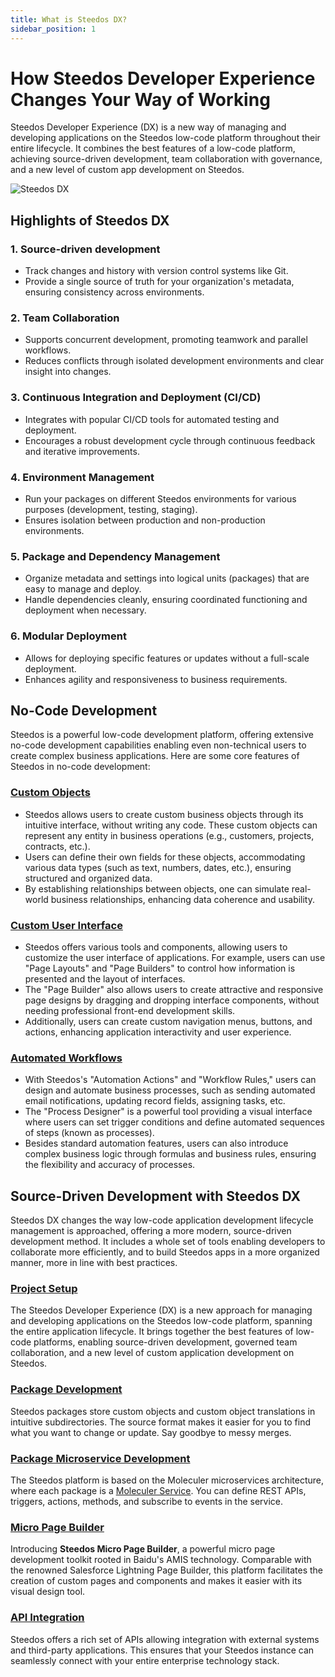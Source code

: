 ```yaml
---
title: What is Steedos DX?
sidebar_position: 1
---
```


# How Steedos Developer Experience Changes Your Way of Working

Steedos Developer Experience (DX) is a new way of managing and developing applications on the Steedos low-code platform throughout their entire lifecycle. It combines the best features of a low-code platform, achieving source-driven development, team collaboration with governance, and a new level of custom app development on Steedos.

![Steedos DX](/img/platform/steedos-dx.png)

## Highlights of Steedos DX

### 1. Source-driven development
- Track changes and history with version control systems like Git.
- Provide a single source of truth for your organization's metadata, ensuring consistency across environments.

### 2. Team Collaboration
- Supports concurrent development, promoting teamwork and parallel workflows.
- Reduces conflicts through isolated development environments and clear insight into changes.

### 3. Continuous Integration and Deployment (CI/CD)
- Integrates with popular CI/CD tools for automated testing and deployment.
- Encourages a robust development cycle through continuous feedback and iterative improvements.

### 4. Environment Management
- Run your packages on different Steedos environments for various purposes (development, testing, staging).
- Ensures isolation between production and non-production environments.

### 5. Package and Dependency Management
- Organize metadata and settings into logical units (packages) that are easy to manage and deploy.
- Handle dependencies cleanly, ensuring coordinated functioning and deployment when necessary.

### 6. Modular Deployment
- Allows for deploying specific features or updates without a full-scale deployment.
- Enhances agility and responsiveness to business requirements.

## No-Code Development

Steedos is a powerful low-code development platform, offering extensive no-code development capabilities enabling even non-technical users to create complex business applications. Here are some core features of Steedos in no-code development:

### [Custom Objects](/no-code/customize/)

- Steedos allows users to create custom business objects through its intuitive interface, without writing any code. These custom objects can represent any entity in business operations (e.g., customers, projects, contracts, etc.).
- Users can define their own fields for these objects, accommodating various data types (such as text, numbers, dates, etc.), ensuring structured and organized data.
- By establishing relationships between objects, one can simulate real-world business relationships, enhancing data coherence and usability.

### [Custom User Interface](/no-code/application/app)

- Steedos offers various tools and components, allowing users to customize the user interface of applications. For example, users can use "Page Layouts" and "Page Builders" to control how information is presented and the layout of interfaces.
- The "Page Builder" also allows users to create attractive and responsive page designs by dragging and dropping interface components, without needing professional front-end development skills.
- Additionally, users can create custom navigation menus, buttons, and actions, enhancing application interactivity and user experience.

### [Automated Workflows](/automation/)

- With Steedos's "Automation Actions" and "Workflow Rules," users can design and automate business processes, such as sending automated email notifications, updating record fields, assigning tasks, etc.
- The "Process Designer" is a powerful tool providing a visual interface where users can set trigger conditions and define automated sequences of steps (known as processes).
- Besides standard automation features, users can also introduce complex business logic through formulas and business rules, ensuring the flexibility and accuracy of processes.

## Source-Driven Development with Steedos DX

Steedos DX changes the way low-code application development lifecycle management is approached, offering a more modern, source-driven development method. It includes a whole set of tools enabling developers to collaborate more efficiently, and to build Steedos apps in a more organized manner, more in line with best practices.

### [Project Setup](/developer/setup/)

The Steedos Developer Experience (DX) is a new approach for managing and developing applications on the Steedos low-code platform, spanning the entire application lifecycle. It brings together the best features of low-code platforms, enabling source-driven development, governed team collaboration, and a new level of custom application development on Steedos.

### [Package Development](/developer/package/)

Steedos packages store custom objects and custom object translations in intuitive subdirectories. The source format makes it easier for you to find what you want to change or update. Say goodbye to messy merges.

### [Package Microservice Development](/developer/service/)

The Steedos platform is based on the Moleculer microservices architecture, where each package is a [Moleculer Service](https://moleculer.services/docs/0.14/services). You can define REST APIs, triggers, actions, methods, and subscribe to events in the service.

### [Micro Page Builder](/developer/micro-page/)

Introducing **Steedos Micro Page Builder**, a powerful micro page development toolkit rooted in Baidu's AMIS technology. Comparable with the renowned Salesforce Lightning Page Builder, this platform facilitates the creation of custom pages and components and makes it easier with its visual design tool.

### [API Integration](/developer/api/)

Steedos offers a rich set of APIs allowing integration with external systems and third-party applications. This ensures that your Steedos instance can seamlessly connect with your entire enterprise technology stack.